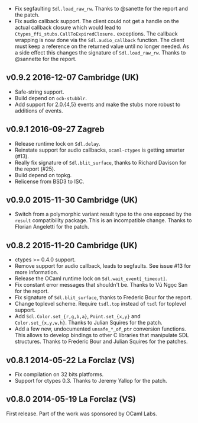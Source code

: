

- Fix segfaulting `Sdl.load_raw_rw`. Thanks to @sanette for the
  report and the patch.
- Fix audio callback support. The client could not get a handle on the
  actual callback closure which would lead to
  `Ctypes_ffi_stubs.CallToExpiredClosure.` exceptions. The callback
  wrapping is now done via the `Sdl.audio_callback` function. The
  client must keep a reference on the returned value until no longer
  needed.  As a side effect this changes the signature of
  `Sdl.load_raw_rw`. Thanks to @sannette for the report.

v0.9.2 2016-12-07 Cambridge (UK)
--------------------------------

- Safe-string support.
- Build depend on `ocb-stubblr`.
- Add support for 2.0.{4,5} events and make the stubs more robust
  to additions of events.

v0.9.1 2016-09-27 Zagreb
------------------------

- Release runtime lock on `Sdl.delay`.
- Reinstate support for audio callbacks, `ocaml-ctypes`
  is getting smarter (#13).
- Really fix signature of `Sdl.blit_surface`, thanks to
  Richard Davison for the report (#25).
- Build depend on topkg.
- Relicense from BSD3 to ISC.

v0.9.0 2015-11-30 Cambridge (UK)
--------------------------------

- Switch from a polymorphic variant result type to the one exposed by
  the `result` compatibility package. This is an incompatible
  change. Thanks to Florian Angeletti for the patch.


v0.8.2 2015-11-20 Cambridge (UK)
--------------------------------

- ctypes >= 0.4.0 support.
- Remove support for audio callback, leads to segfaults.
  See issue #13 for more information.
- Release the OCaml runtime lock on `Sdl.wait_event[_timeout]`.
- Fix constant error messages that shouldn't be. Thanks
  to Vũ Ngọc San for the report.
- Fix signature of `Sdl.blit_surface`, thanks to Frederic
  Bour for the report.
- Change toplevel scheme. Require `tsdl.top` instead of `tsdl` for toplevel
  support.
- Add `Sdl.Color.set_{r,g,b,a}`, `Point.set_{x,y}` and
  `Color.set_{x,y,w,h}`. Thanks to Julian Squires for the patch.
- Add a few new, undocumented `unsafe_*_of_ptr` conversion functions.
  This allows to develop bindings to other C libraries that manipulate
  SDL structures. Thanks to Frederic Bour and Julian Squires for
  the patches.


v0.8.1 2014-05-22 La Forclaz (VS)
---------------------------------

- Fix compilation on 32 bits platforms. 
- Support for ctypes 0.3. Thanks to Jeremy Yallop for the patch.


v0.8.0 2014-05-19 La Forclaz (VS)
---------------------------------

First release.
Part of the work was sponsored by OCaml Labs.
